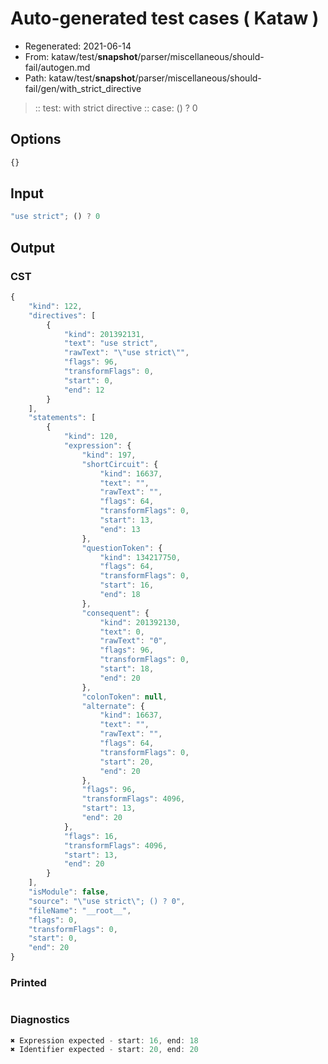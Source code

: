 # Auto-generated test cases ( Kataw )
- Regenerated: 2021-06-14
- From: kataw/test/__snapshot__/parser/miscellaneous/should-fail/autogen.md
- Path: kataw/test/__snapshot__/parser/miscellaneous/should-fail/gen/with_strict_directive
> :: test: with strict directive
> :: case: () ? 0
## Options

`````js
{}
`````
## Input

`````js
"use strict"; () ? 0
`````
## Output

### CST

```javascript
{
    "kind": 122,
    "directives": [
        {
            "kind": 201392131,
            "text": "use strict",
            "rawText": "\"use strict\"",
            "flags": 96,
            "transformFlags": 0,
            "start": 0,
            "end": 12
        }
    ],
    "statements": [
        {
            "kind": 120,
            "expression": {
                "kind": 197,
                "shortCircuit": {
                    "kind": 16637,
                    "text": "",
                    "rawText": "",
                    "flags": 64,
                    "transformFlags": 0,
                    "start": 13,
                    "end": 13
                },
                "questionToken": {
                    "kind": 134217750,
                    "flags": 64,
                    "transformFlags": 0,
                    "start": 16,
                    "end": 18
                },
                "consequent": {
                    "kind": 201392130,
                    "text": 0,
                    "rawText": "0",
                    "flags": 96,
                    "transformFlags": 0,
                    "start": 18,
                    "end": 20
                },
                "colonToken": null,
                "alternate": {
                    "kind": 16637,
                    "text": "",
                    "rawText": "",
                    "flags": 64,
                    "transformFlags": 0,
                    "start": 20,
                    "end": 20
                },
                "flags": 96,
                "transformFlags": 4096,
                "start": 13,
                "end": 20
            },
            "flags": 16,
            "transformFlags": 4096,
            "start": 13,
            "end": 20
        }
    ],
    "isModule": false,
    "source": "\"use strict\"; () ? 0",
    "fileName": "__root__",
    "flags": 0,
    "transformFlags": 0,
    "start": 0,
    "end": 20
}
```

### Printed

```javascript

```

### Diagnostics

```javascript
✖ Expression expected - start: 16, end: 18
✖ Identifier expected - start: 20, end: 20

```

